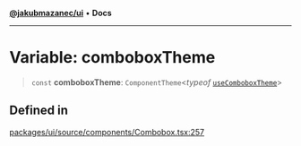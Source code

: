 [**@jakubmazanec/ui**](../README.md) • **Docs**

---

# Variable: comboboxTheme

> `const` **comboboxTheme**: `ComponentTheme`\<_typeof_
> [`useComboboxTheme`](../functions/useComboboxTheme.md)\>

## Defined in

[packages/ui/source/components/Combobox.tsx:257](https://github.com/jakubmazanec/tools/blob/eb8c22844f0a0aa0874efeab93afc2bd96c269e6/packages/ui/source/components/Combobox.tsx#L257)
